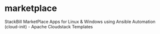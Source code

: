 # marketplace
StackBill MarketPlace Apps for Linux &amp; Windows using Ansible Automation (cloud-init) - Apache Cloudstack Templates
